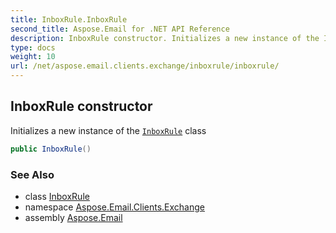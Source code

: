 ```yaml
---
title: InboxRule.InboxRule
second_title: Aspose.Email for .NET API Reference
description: InboxRule constructor. Initializes a new instance of the InboxRule class
type: docs
weight: 10
url: /net/aspose.email.clients.exchange/inboxrule/inboxrule/
---
```

## InboxRule constructor

Initializes a new instance of the [`InboxRule`](../) class

```csharp
public InboxRule()
```

### See Also

* class [InboxRule](../)
* namespace [Aspose.Email.Clients.Exchange](../../inboxrule/)
* assembly [Aspose.Email](../../../)


